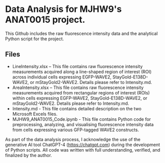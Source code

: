 # Data Analysis for MJHW9's ANAT0015 project.

This Github includes the raw fluorescence intensity data and the analytical Python script for the project. 

## Files
- LineIntensity.xlsx – This file contains raw fluorescence intensity measurements acquired along a line-shaped region of interest (ROI) across individual cells expressing EGFP-WAVE2, StayGold-E138D-WAVE2, or mStayGold2-WAVE2. Details please refer to Intensity.md.
- AreaIntensity.xlsx – This file contains raw fluorescence intensity measurements acquired from rectangular regions of interest (ROIs) within cells expressing EGFP-WAVE2, StayGold-E138D-WAVE2, or mStayGold2-WAVE2. Details please refer to Intensity.md.
- Intensity.md - This file contains detailed description on the two Microsoft Excels files.
- MJHW9_ANAT0015_Code.ipynb - This file contains Python code for preprocessing, analyzing, and visualising fluorescence intensity data from cells expressing various GFP-tagged WAVE2 constructs.

As part of the data analysis process, I acknowledge the use of the generative AI tool ChatGPT-4 (https://chatgpt.com) during the development of Python scripts. All code was written with full understanding, verified, and finalized by the author.

